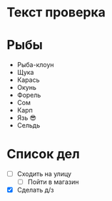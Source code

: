# Текст проверка

# Рыбы
* Рыба-клоун
* Щука
* Карась
* Окунь
* Форель
* Сом
* Карп
* Язь :sunglasses:
* Сельдь

# Список дел
* [ ] Сходить на улицу
    * [ ] Пойти в магазин
* [x] Сделать д/з
